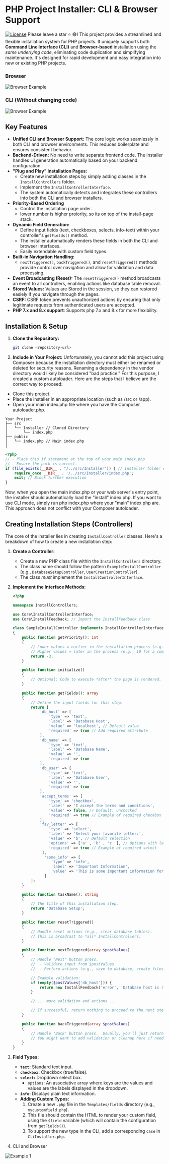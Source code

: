 # PHP Project Installer: CLI & Browser Support

[![License](https://img.shields.io/badge/license-MIT-blue.svg)](LICENSE)  <!-- Add your license file -->
Please leave a star ⭐ 😅!
This project provides a streamlined and flexible installation system for PHP projects.  It uniquely supports both **Command Line Interface (CLI)** and **Browser-based** installation using the *same underlying code*, eliminating code duplication and simplifying maintenance.  It's designed for rapid development and easy integration into new or existing PHP projects.

### Browser
![Browser Example](ExampleImages/Example1.gif)

### CLI (Without changing code)
![Browser Example](ExampleImages/Example2.gif)

## Key Features

*   **Unified CLI and Browser Support:**  The core logic works seamlessly in both CLI and browser environments.  This reduces boilerplate and ensures consistent behavior.
*   **Backend-Driven:** No need to write separate frontend code. The installer handles UI generation automatically based on your backend configuration.
*   **"Plug and Play" Installation Pages:**
    *   Create new installation steps by simply adding classes in the `InstallControllers` folder.
    *   Implement the `InstallControllerInterface`.
    *   The system automatically detects and integrates these controllers into both the CLI and browser installers.
* **Priority-Based Ordering**
    * Control the installation page order.
    * lower number is higher proiority, so its on top of the install-page stack.
*   **Dynamic Field Generation:**
    *   Define input fields (text, checkboxes, selects, info-text) within your controller's `getFields()` method.
    *   The installer automatically renders these fields in both the CLI and browser interfaces.
    *   Easily extendable with custom field types.
*   **Built-in Navigation Handling:**
    *   `nextTriggered()`, `backTriggered()`, and `resetTriggered()` methods provide control over navigation and allow for validation and data processing.
*   **Event Broadcasting (Reset):** The `resetTriggered()` method broadcasts an event to all controllers, enabling actions like database table removal.
*   **Stored Values:** Values are Stored in the session, so they can restored easiely if you navigate through the pages.
*   **CSRF:** CSRF token prevents unauthorized actions by ensuring that only legitimate requests from authenticated users are accepted.
*   **PHP 7.x and 8.x support**: Supports php 7.x and 8.x for more flexibility.

## Installation & Setup

1.  **Clone the Repository:**

    ```bash
    git clone <repository-url>
    ```

2.  **Include in Your Project:**
Unfortunately, you cannot add this project using Composer because the installation directory must either be renamed or deleted for security reasons. Renaming a dependency in the vendor directory would likely be considered "bad practice." For this purpose, I created a custom autoloader.
Here are the steps that I believe are the correct way to proceed:
- Clone this project.
- Place the installer in an appropriate location (such as /src or /app).
- Open your main index.php file where you have the Composer autoloader.php.

```
Your Project
├── src
│   └── Installer // Cloned Directory
│       └── index.php 
├── public
│   └── index.php // Main index.php
│
```
```php
<?php
// - Place this if statement at the top of your main index.php
// - Ensure the path is correct.
if (file_exists(__DIR__ . "/../src/Installer")) { // Installer folder exists!
    require_once __DIR__ . '/../src/Installer/index.php';
    exit; // Block further execution
}
```

Now, when you open the main index.php or your web server's entry point, the installer should automatically load the "install" index.php. If you want to use CLI mode, simply run php index.php where your "main" index.php are. This approach does not conflict with your Composer autoloader.





## Creating Installation Steps (Controllers)

The core of the installer lies in creating `InstallController` classes.  Here's a breakdown of how to create a new installation step:

1.  **Create a Controller:**

    *   Create a new PHP class file within the `InstallControllers` directory.
    *   The class name should follow the pattern `ExampleInstallController` (e.g., `DatabaseSetupController`, `UserCreationController`).
    *   The class *must* implement the `InstallControllerInterface`.

2.  **Implement the Interface Methods:**

    ```php
    <?php

    namespace InstallControllers;

    use Core\InstallControllerInterface;
    use Core\InstallFeedback; // Import the InstallFeedback class

    class SampleInstallController implements InstallControllerInterface
    {
        public function getPriority(): int
        {
            // Lower values = earlier in the installation process (e.g., -10 for a welcome page).
            // Higher values = later in the process (e.g., 10 for a completion page).
            return -3;
        }

        public function initialize()
        {
            // Optional: Code to execute *after* the page is rendered.  Usually not needed.
        }

        public function getFields(): array
        {
            // Define the input fields for this step.
            return [
                'db_host' => [
                    'type' => 'text',
                    'label' => 'Database Host',
                    'value' => 'localhost', // Default value
                    'required' => true // Add required attribute
                ],
                'db_name' => [
                    'type' => 'text',
                    'label' => 'Database Name',
                    'value' => '',
                    'required' => true
                ],
                'db_user' => [
                    'type' => 'text',
                    'label' => 'Database User',
                    'value' => '',
                    'required' => true
                ],
                'accept_terms' => [
                    'type' => 'checkbox',
                    'label' => 'I accept the terms and conditions',
                    'value' => false, // Default: unchecked
                    'required' => true // Example of required checkbox
                ],
                'fav_letter' => [
                    'type' => 'select',
                    'label' => 'Select your favorite letter:',
                    'value' => 'b', // Default selection
                    'options' => ['a' , 'b' , 'c' ], // Options with labels
                    'required' => true // Example of required select
                 ],
                  'some_info' => [
                     'type' => 'info',
                     'label' => 'Important Information',
                     'value' => 'This is some important information for the user.'
                  ]
            ];
        }

        public function taskName(): string
        {
            // The title of this installation step.
            return 'Database Setup';
        }

        public function resetTriggered()
        {
            // Handle reset actions (e.g., clear database tables).
            // This is broadcast to *all* InstallControllers.
        }

        public function nextTriggered(array $postValues)
        {
            // Handle "Next" button press.
            //  - Validate input from $postValues.
            //  - Perform actions (e.g., save to database, create files).

            // Example validation:
            if (empty($postValues['db_host'])) {
                return new InstallFeedback('error', 'Database host is required.');
            }

            // ... more validation and actions ...

            // If successful, return nothing to proceed to the next step.
        }

        public function backTriggered(array $postValues)
        {
            // Handle "Back" button press.  Usually, you'll just return nothing to go back.
            // You might want to add validation or cleanup here if needed.
        }
    }
    ```

3.  **Field Types:**

    *   **`text`:** Standard text input.
    *   **`checkbox`:** Checkbox (true/false).
    *   **`select`:** Dropdown select box.
        *   `options`: An associative array where keys are the values and values are the labels displayed in the dropdown.
    *    **`info`:** Displays plain text information.
    *   **Adding Custom Types:**
        1.  Create a new `.php` file in the `Templates/fields` directory (e.g., `mycustomfield.php`).
        2.  This file should contain the HTML to render your custom field, using the `$field` variable (which will contain the configuration from `getFields()`).
        3.  To support the new type in the CLI, add a corresponding `case` in `CliInstaller.php`.

4. CLI and Browser

![Example 1](ExampleImages/1741294754.png)
